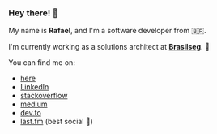### Hey there! 👋

My name is **Rafael**, and I'm a software developer from 🇧🇷.

I'm currently working as a solutions architect at [**Brasilseg**](https://www.bbseguros.com.br/seguros/quem-somos/sobre-a-brasilseg). 🏦

You can find me on:

* [here](https://github.com/ceb10n)
* [LinkedIn](https://www.linkedin.com/in/rafaelomarques/)
* [stackoverflow](https://stackoverflow.com/users/2397711/rafael-marques)
* [medium](https://ceb10n.medium.com/)
* [dev.to](https://dev.to/ceb10n)
* [last.fm](https://www.last.fm/user/Ceb10n) (best social 🎹)
